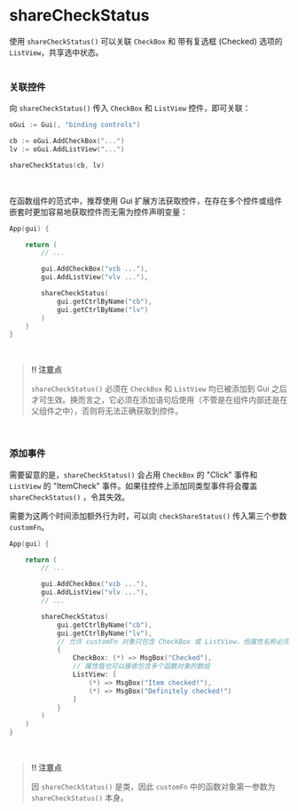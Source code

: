 # shareCheckStatus

使用 `shareCheckStatus()` 可以关联 `CheckBox` 和 带有复选框 (Checked) 选项的 `ListView`，共享选中状态。
<br>
<br>

### 关联控件

向 `shareCheckStatus()` 传入 `CheckBox` 和 `ListView` 控件，即可关联：

```go
oGui := Gui(, "binding controls")

cb := oGui.AddCheckBox("...")
lv := oGui.AddListView("...")

shareCheckStatus(cb, lv)
```

<br>

在函数组件的范式中，推荐使用 Gui 扩展方法获取控件，在存在多个控件或组件嵌套时更加容易地获取控件而无需为控件声明变量：

```go
App(gui) {

    return (
        // ...

        gui.AddCheckBox("vcb ..."),
        gui.AddListView("vlv ..."),

        shareCheckStatus(
            gui.getCtrlByName("cb"),
            gui.getCtrlByName("lv")
        )
    )
}
```

<br>

> **‼️ 注意点**
>
> `shareCheckStatus()` 必须在 `CheckBox` 和 `ListView` 均已被添加到 Gui 之后才可生效。换而言之，它必须在添加语句后使用（不管是在组件内部还是在父组件之中），否则将无法正确获取到控件。

<br>

### 添加事件

需要留意的是，`shareCheckStatus()` 会占用 `CheckBox` 的 "Click" 事件和 `ListView` 的 "ItemCheck" 事件。如果往控件上添加同类型事件将会覆盖 `shareCheckStatus()` ，令其失效。

需要为这两个时间添加额外行为时，可以向 `checkShareStatus()` 传入第三个参数 `customFn`。
```go
App(gui) {

    return (
        // ...

        gui.AddCheckBox("vcb ..."),
        gui.AddListView("vlv ..."),
        // ...

        shareCheckStatus(
            gui.getCtrlByName("cb"),
            gui.getCtrlByName("lv"),
            // 允许 customFn 对象只包含 CheckBox 或 ListView，但属性名称必须为 CheckBox、ListView。
            {
                CheckBox: (*) => MsgBox("Checked"),
                // 属性值也可以接收包含多个函数对象的数组
                ListView: [
                    (*) => MsgBox("Item checked!"),
                    (*) => MsgBox("Definitely checked!")
                ]
            }
        )
    )
}

```
<br>

> **‼️ 注意点**
>
> 因 `shareCheckStatus()` 是类，因此 `customFn` 中的函数对象第一参数为 `shareCheckStatus()` 本身。